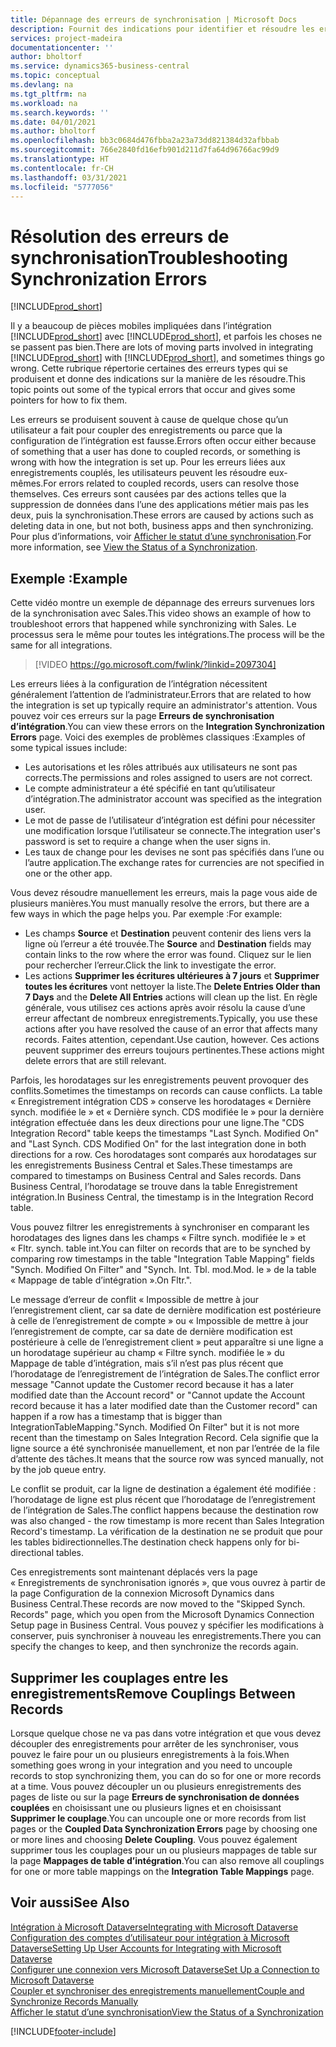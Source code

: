 ```yaml
---
title: Dépannage des erreurs de synchronisation | Microsoft Docs
description: Fournit des indications pour identifier et résoudre les erreurs de synchronisation.
services: project-madeira
documentationcenter: ''
author: bholtorf
ms.service: dynamics365-business-central
ms.topic: conceptual
ms.devlang: na
ms.tgt_pltfrm: na
ms.workload: na
ms.search.keywords: ''
ms.date: 04/01/2021
ms.author: bholtorf
ms.openlocfilehash: bb3c0684d476fbba2a23a73dd821384d32afbbab
ms.sourcegitcommit: 766e2840fd16efb901d211d7fa64d96766ac99d9
ms.translationtype: HT
ms.contentlocale: fr-CH
ms.lasthandoff: 03/31/2021
ms.locfileid: "5777056"
---
```

# <a name="troubleshooting-synchronization-errors"></a><span data-ttu-id="0d39d-103">Résolution des erreurs de synchronisation</span><span class="sxs-lookup"><span data-stu-id="0d39d-103">Troubleshooting Synchronization Errors</span></span>
[!INCLUDE[prod_short](includes/cc_data_platform_banner.md)]

<span data-ttu-id="0d39d-104">Il y a beaucoup de pièces mobiles impliquées dans l’intégration [!INCLUDE[prod_short](includes/prod_short.md)] avec [!INCLUDE[prod_short](includes/cds_long_md.md)], et parfois les choses ne se passent pas bien.</span><span class="sxs-lookup"><span data-stu-id="0d39d-104">There are lots of moving parts involved in integrating [!INCLUDE[prod_short](includes/prod_short.md)] with [!INCLUDE[prod_short](includes/cds_long_md.md)], and sometimes things go wrong.</span></span> <span data-ttu-id="0d39d-105">Cette rubrique répertorie certaines des erreurs types qui se produisent et donne des indications sur la manière de les résoudre.</span><span class="sxs-lookup"><span data-stu-id="0d39d-105">This topic points out some of the typical errors that occur and gives some pointers for how to fix them.</span></span>

<span data-ttu-id="0d39d-106">Les erreurs se produisent souvent à cause de quelque chose qu’un utilisateur a fait pour coupler des enregistrements ou parce que la configuration de l’intégration est fausse.</span><span class="sxs-lookup"><span data-stu-id="0d39d-106">Errors often occur either because of something that a user has done to coupled records, or something is wrong with how the integration is set up.</span></span> <span data-ttu-id="0d39d-107">Pour les erreurs liées aux enregistrements couplés, les utilisateurs peuvent les résoudre eux-mêmes.</span><span class="sxs-lookup"><span data-stu-id="0d39d-107">For errors related to coupled records, users can resolve those themselves.</span></span> <span data-ttu-id="0d39d-108">Ces erreurs sont causées par des actions telles que la suppression de données dans l’une des applications métier mais pas les deux, puis la synchronisation.</span><span class="sxs-lookup"><span data-stu-id="0d39d-108">These errors are caused by actions such as deleting data in one, but not both, business apps and then synchronizing.</span></span> <span data-ttu-id="0d39d-109">Pour plus d’informations, voir [Afficher le statut d’une synchronisation](admin-how-to-view-synchronization-status.md).</span><span class="sxs-lookup"><span data-stu-id="0d39d-109">For more information, see [View the Status of a Synchronization](admin-how-to-view-synchronization-status.md).</span></span>

## <a name="example"></a><span data-ttu-id="0d39d-110">Exemple :</span><span class="sxs-lookup"><span data-stu-id="0d39d-110">Example</span></span>
<span data-ttu-id="0d39d-111">Cette vidéo montre un exemple de dépannage des erreurs survenues lors de la synchronisation avec Sales.</span><span class="sxs-lookup"><span data-stu-id="0d39d-111">This video shows an example of how to troubleshoot errors that happened while synchronizing with Sales.</span></span> <span data-ttu-id="0d39d-112">Le processus sera le même pour toutes les intégrations.</span><span class="sxs-lookup"><span data-stu-id="0d39d-112">The process will be the same for all integrations.</span></span> 

> [!VIDEO https://go.microsoft.com/fwlink/?linkid=2097304]

<span data-ttu-id="0d39d-113">Les erreurs liées à la configuration de l’intégration nécessitent généralement l’attention de l’administrateur.</span><span class="sxs-lookup"><span data-stu-id="0d39d-113">Errors that are related to how the integration is set up typically require an administrator's attention.</span></span> <span data-ttu-id="0d39d-114">Vous pouvez voir ces erreurs sur la page **Erreurs de synchronisation d’intégration**.</span><span class="sxs-lookup"><span data-stu-id="0d39d-114">You can view these errors on the **Integration Synchronization Errors** page.</span></span> <span data-ttu-id="0d39d-115">Voici des exemples de problèmes classiques :</span><span class="sxs-lookup"><span data-stu-id="0d39d-115">Examples of some typical issues include:</span></span>  
  
* <span data-ttu-id="0d39d-116">Les autorisations et les rôles attribués aux utilisateurs ne sont pas corrects.</span><span class="sxs-lookup"><span data-stu-id="0d39d-116">The permissions and roles assigned to users are not correct.</span></span>  
* <span data-ttu-id="0d39d-117">Le compte administrateur a été spécifié en tant qu’utilisateur d’intégration.</span><span class="sxs-lookup"><span data-stu-id="0d39d-117">The administrator account was specified as the integration user.</span></span>  
* <span data-ttu-id="0d39d-118">Le mot de passe de l’utilisateur d’intégration est défini pour nécessiter une modification lorsque l’utilisateur se connecte.</span><span class="sxs-lookup"><span data-stu-id="0d39d-118">The integration user's password is set to require a change when the user signs in.</span></span>  
* <span data-ttu-id="0d39d-119">Les taux de change pour les devises ne sont pas spécifiés dans l’une ou l’autre application.</span><span class="sxs-lookup"><span data-stu-id="0d39d-119">The exchange rates for currencies are not specified in one or the other app.</span></span>  
  
<span data-ttu-id="0d39d-120">Vous devez résoudre manuellement les erreurs, mais la page vous aide de plusieurs manières.</span><span class="sxs-lookup"><span data-stu-id="0d39d-120">You must manually resolve the errors, but there are a few ways in which the page helps you.</span></span> <span data-ttu-id="0d39d-121">Par exemple :</span><span class="sxs-lookup"><span data-stu-id="0d39d-121">For example:</span></span>  

* <span data-ttu-id="0d39d-122">Les champs **Source** et **Destination** peuvent contenir des liens vers la ligne où l’erreur a été trouvée.</span><span class="sxs-lookup"><span data-stu-id="0d39d-122">The **Source** and **Destination** fields may contain links to the row where the error was found.</span></span> <span data-ttu-id="0d39d-123">Cliquez sur le lien pour rechercher l’erreur.</span><span class="sxs-lookup"><span data-stu-id="0d39d-123">Click the link to investigate the error.</span></span>  
* <span data-ttu-id="0d39d-124">Les actions **Supprimer les écritures ultérieures à 7 jours** et **Supprimer toutes les écritures** vont nettoyer la liste.</span><span class="sxs-lookup"><span data-stu-id="0d39d-124">The **Delete Entries Older than 7 Days** and the **Delete All Entries** actions will clean up the list.</span></span> <span data-ttu-id="0d39d-125">En règle générale, vous utilisez ces actions après avoir résolu la cause d’une erreur affectant de nombreux enregistrements.</span><span class="sxs-lookup"><span data-stu-id="0d39d-125">Typically, you use these actions after you have resolved the cause of an error that affects many records.</span></span> <span data-ttu-id="0d39d-126">Faites attention, cependant.</span><span class="sxs-lookup"><span data-stu-id="0d39d-126">Use caution, however.</span></span> <span data-ttu-id="0d39d-127">Ces actions peuvent supprimer des erreurs toujours pertinentes.</span><span class="sxs-lookup"><span data-stu-id="0d39d-127">These actions might delete errors that are still relevant.</span></span>

<span data-ttu-id="0d39d-128">Parfois, les horodatages sur les enregistrements peuvent provoquer des conflits.</span><span class="sxs-lookup"><span data-stu-id="0d39d-128">Sometimes the timestamps on records can cause conflicts.</span></span> <span data-ttu-id="0d39d-129">La table « Enregistrement intégration CDS » conserve les horodatages « Dernière synch. modifiée le » et « Dernière synch. CDS modifiée le » pour la dernière intégration effectuée dans les deux directions pour une ligne.</span><span class="sxs-lookup"><span data-stu-id="0d39d-129">The "CDS Integration Record" table keeps the timestamps "Last Synch. Modified On" and "Last Synch. CDS Modified On" for the last integration done in both directions for a row.</span></span> <span data-ttu-id="0d39d-130">Ces horodatages sont comparés aux horodatages sur les enregistrements Business Central et Sales.</span><span class="sxs-lookup"><span data-stu-id="0d39d-130">These timestamps are compared to timestamps on Business Central and Sales records.</span></span> <span data-ttu-id="0d39d-131">Dans Business Central, l’horodatage se trouve dans la table Enregistrement intégration.</span><span class="sxs-lookup"><span data-stu-id="0d39d-131">In Business Central, the timestamp is in the Integration Record table.</span></span>

<span data-ttu-id="0d39d-132">Vous pouvez filtrer les enregistrements à synchroniser en comparant les horodatages des lignes dans les champs « Filtre synch. modifiée le » et « Fltr. synch. table int.</span><span class="sxs-lookup"><span data-stu-id="0d39d-132">You can filter on records that are to be synched by comparing row timestamps in the table "Integration Table Mapping" fields "Synch. Modified On Filter" and "Synch. Int. Tbl.</span></span> <span data-ttu-id="0d39d-133">mod.</span><span class="sxs-lookup"><span data-stu-id="0d39d-133">Mod.</span></span> <span data-ttu-id="0d39d-134">le » de la table « Mappage de table d’intégration ».</span><span class="sxs-lookup"><span data-stu-id="0d39d-134">On Fltr.".</span></span>

<span data-ttu-id="0d39d-135">Le message d’erreur de conflit « Impossible de mettre à jour l’enregistrement client, car sa date de dernière modification est postérieure à celle de l’enregistrement de compte » ou « Impossible de mettre à jour l’enregistrement de compte, car sa date de dernière modification est postérieure à celle de l’enregistrement client » peut apparaître si une ligne a un horodatage supérieur au champ « Filtre synch. modifiée le » du Mappage de table d’intégration, mais s’il n’est pas plus récent que l’horodatage de l’enregistrement de l’intégration de Sales.</span><span class="sxs-lookup"><span data-stu-id="0d39d-135">The conflict error message "Cannot update the Customer record because it has a later modified date than the Account record" or "Cannot update the Account record because it has a later modified date than the Customer record" can happen if a row has a timestamp that is bigger than IntegrationTableMapping."Synch. Modified On Filter" but it is not more recent than the timestamp on Sales Integration Record.</span></span> <span data-ttu-id="0d39d-136">Cela signifie que la ligne source a été synchronisée manuellement, et non par l’entrée de la file d’attente des tâches.</span><span class="sxs-lookup"><span data-stu-id="0d39d-136">It means that the source row was synced manually, not by the job queue entry.</span></span> 

<span data-ttu-id="0d39d-137">Le conflit se produit, car la ligne de destination a également été modifiée : l’horodatage de ligne est plus récent que l’horodatage de l’enregistrement de l’intégration de Sales.</span><span class="sxs-lookup"><span data-stu-id="0d39d-137">The conflict happens because the destination row was also changed  - the row timestamp is more recent than Sales Integration Record's timestamp.</span></span> <span data-ttu-id="0d39d-138">La vérification de la destination ne se produit que pour les tables bidirectionnelles.</span><span class="sxs-lookup"><span data-stu-id="0d39d-138">The destination check happens only for bi-directional tables.</span></span> 

<span data-ttu-id="0d39d-139">Ces enregistrements sont maintenant déplacés vers la page « Enregistrements de synchronisation ignorés », que vous ouvrez à partir de la page Configuration de la connexion Microsoft Dynamics dans Business Central.</span><span class="sxs-lookup"><span data-stu-id="0d39d-139">These records are now moved to the "Skipped Synch. Records" page, which you open from the Microsoft Dynamics Connection Setup page in Business Central.</span></span> <span data-ttu-id="0d39d-140">Vous pouvez y spécifier les modifications à conserver, puis synchroniser à nouveau les enregistrements.</span><span class="sxs-lookup"><span data-stu-id="0d39d-140">There you can specify the changes to keep, and then synchronize the records again.</span></span>

## <a name="remove-couplings-between-records"></a><span data-ttu-id="0d39d-141">Supprimer les couplages entre les enregistrements</span><span class="sxs-lookup"><span data-stu-id="0d39d-141">Remove Couplings Between Records</span></span>
<span data-ttu-id="0d39d-142">Lorsque quelque chose ne va pas dans votre intégration et que vous devez découpler des enregistrements pour arrêter de les synchroniser, vous pouvez le faire pour un ou plusieurs enregistrements à la fois.</span><span class="sxs-lookup"><span data-stu-id="0d39d-142">When something goes wrong in your integration and you need to uncouple records to stop synchronizing them, you can do so for one or more records at a time.</span></span> <span data-ttu-id="0d39d-143">Vous pouvez découpler un ou plusieurs enregistrements des pages de liste ou sur la page **Erreurs de synchronisation de données couplées** en choisissant une ou plusieurs lignes et en choisissant **Supprimer le couplage**.</span><span class="sxs-lookup"><span data-stu-id="0d39d-143">You can uncouple one or more records from list pages or the **Coupled Data Synchronization Errors** page by choosing one or more lines and choosing **Delete Coupling**.</span></span> <span data-ttu-id="0d39d-144">Vous pouvez également supprimer tous les couplages pour un ou plusieurs mappages de table sur la page **Mappages de table d’intégration**.</span><span class="sxs-lookup"><span data-stu-id="0d39d-144">You can also remove all couplings for one or more table mappings on the **Integration Table Mappings** page.</span></span> 

## <a name="see-also"></a><span data-ttu-id="0d39d-145">Voir aussi</span><span class="sxs-lookup"><span data-stu-id="0d39d-145">See Also</span></span>
[<span data-ttu-id="0d39d-146">Intégration à Microsoft Dataverse</span><span class="sxs-lookup"><span data-stu-id="0d39d-146">Integrating with Microsoft Dataverse</span></span>](admin-prepare-dynamics-365-for-sales-for-integration.md)  
[<span data-ttu-id="0d39d-147">Configuration des comptes d’utilisateur pour intégration à Microsoft Dataverse</span><span class="sxs-lookup"><span data-stu-id="0d39d-147">Setting Up User Accounts for Integrating with Microsoft Dataverse</span></span>](admin-setting-up-integration-with-dynamics-sales.md)  
[<span data-ttu-id="0d39d-148">Configurer une connexion vers Microsoft Dataverse</span><span class="sxs-lookup"><span data-stu-id="0d39d-148">Set Up a Connection to Microsoft Dataverse</span></span>](admin-how-to-set-up-a-dynamics-crm-connection.md)  
[<span data-ttu-id="0d39d-149">Coupler et synchroniser des enregistrements manuellement</span><span class="sxs-lookup"><span data-stu-id="0d39d-149">Couple and Synchronize Records Manually</span></span>](admin-how-to-couple-and-synchronize-records-manually.md)  
[<span data-ttu-id="0d39d-150">Afficher le statut d’une synchronisation</span><span class="sxs-lookup"><span data-stu-id="0d39d-150">View the Status of a Synchronization</span></span>](admin-how-to-view-synchronization-status.md)  


[!INCLUDE[footer-include](includes/footer-banner.md)]